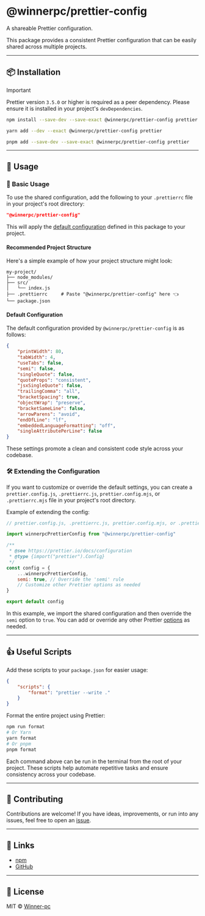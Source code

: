 # @winnerpc/prettier-config

A shareable Prettier configuration.

This package provides a consistent Prettier configuration that can be easily shared across multiple projects.

---

## 📦 Installation

> [!IMPORTANT]
> Prettier version `3.5.0` or higher is required as a peer dependency. Please ensure it is installed in your project's `devDependencies`.

```bash
npm install --save-dev --save-exact @winnerpc/prettier-config prettier
```

```bash
yarn add --dev --exact @winnerpc/prettier-config prettier
```

```bash
pnpm add --save-dev --save-exact @winnerpc/prettier-config prettier
```

---

## 🚀 Usage

### 🔧 Basic Usage

To use the shared configuration, add the following to your `.prettierrc` file in your project's root directory:

```json
"@winnerpc/prettier-config"
```

This will apply the [default configuration](#default-configuration) defined in this package to your project.

#### Recommended Project Structure

Here's a simple example of how your project structure might look:

```
my-project/
├── node_modules/
├── src/
│   └── index.js
├── .prettierrc     # Paste "@winnerpc/prettier-config" here 👈
└── package.json
```

#### Default Configuration

The default configuration provided by `@winnerpc/prettier-config` is as follows:

```json
{
    "printWidth": 80,
    "tabWidth": 4,
    "useTabs": false,
    "semi": false,
    "singleQuote": false,
    "quoteProps": "consistent",
    "jsxSingleQuote": false,
    "trailingComma": "all",
    "bracketSpacing": true,
    "objectWrap": "preserve",
    "bracketSameLine": false,
    "arrowParens": "avoid",
    "endOfLine": "lf",
    "embeddedLanguageFormatting": "off",
    "singleAttributePerLine": false
}
```

These settings promote a clean and consistent code style across your codebase.

### 🛠️ Extending the Configuration

If you want to customize or override the default settings, you can create a `prettier.config.js`, `.prettierrc.js`, `prettier.config.mjs`, or `.prettierrc.mjs` file in your project's root directory.

Example of extending the config:

```js
// prettier.config.js, .prettierrc.js, prettier.config.mjs, or .prettierrc.mjs

import winnerpcPrettierConfig from "@winnerpc/prettier-config"

/**
 * @see https://prettier.io/docs/configuration
 * @type {import("prettier").Config}
 */
const config = {
    ...winnerpcPrettierConfig,
    semi: true, // Override the 'semi' rule
    // Customize other Prettier options as needed
}

export default config
```

In this example, we import the shared configuration and then override the `semi` option to `true`. You can add or override any other Prettier [options](https://prettier.io/docs/options) as needed.

---

## 👍 Useful Scripts

Add these scripts to your `package.json` for easier usage:

```json
{
    "scripts": {
        "format": "prettier --write ."
    }
}
```

Format the entire project using Prettier:

```bash
npm run format
# Or Yarn
yarn format
# Or pnpm
pnpm format
```

Each command above can be run in the terminal from the root of your project. These scripts help automate repetitive tasks and ensure consistency across your codebase.

---

## 🤝 Contributing

Contributions are welcome! If you have ideas, improvements, or run into any issues, feel free to open an [issue](https://github.com/Winner-pc/prettier-config/issues).

---

## 🔗 Links

- [npm](https://www.npmjs.com/package/@winnerpc/prettier-config)
- [GitHub](https://github.com/Winner-pc/prettier-config)

---

## 📃 License

MIT © [Winner-pc](https://github.com/Winner-pc)
